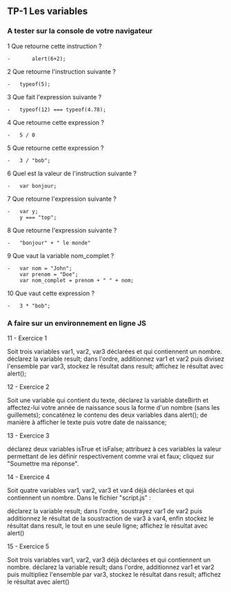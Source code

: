 ## TP-1 Les variables

### A tester sur la console de votre navigateur

1 Que retourne cette instruction ?

    -   	alert(6+2);
    
2 Que retourne l'instruction suivante ?

	- 	typeof(5);

3 Que fait l'expression suivante ?

	-	typeof(12) === typeof(4.78);

4 Que retourne cette expression ?

	- 	5 / 0

5 Que retourne cette expression ?

	-	3 / "bob";

6 Quel est la valeur de l'instruction suivante ?

	-	var bonjour;

7 Que retourne l'expression suivante ?

	-	var y; 
		y === "top";

8 Que retourne l'expression suivante ?

	-	"bonjour" + " le monde"

9 Que vaut la variable nom_complet ?

	-	var nom = "John";
		var prenom = "Doe";
		var nom_complet = prenom + " " + nom;

10 Que vaut cette expression ?

	-	3 * "bob"; 

### A faire sur un environnement en ligne JS

11 -    Exercice 1

Soit trois variables var1, var2, var3 déclarées et qui contiennent un nombre.
déclarez la variable result;
dans l'ordre, additionnez var1 et var2 puis divisez l'ensemble par var3, stockez le résultat dans result;
affichez le résultat avec alert();

12 -    Exercice 2

Soit une variable qui contient du texte, déclarez la variable dateBirth et affectez-lui votre année de naissance sous la forme d'un nombre (sans les guillemets);
concaténez le contenu des deux variables dans alert(); de manière à afficher le texte puis votre date de naissance;

13 -    Exercice 3

déclarez deux variables isTrue et isFalse;
attribuez à ces variables la valeur permettant de les définir respectivement comme vrai et faux;
cliquez sur "Soumettre ma réponse".

14 -    Exercice 4

Soit quatre variables var1, var2, var3 et var4 déjà déclarées et qui contiennent un nombre.
Dans le fichier "script.js" :

déclarez la variable result;
dans l'ordre, soustrayez var1 de var2 puis additionnez le résultat de la soustraction de var3 à var4, enfin stockez le résultat dans result, le tout en une seule ligne;
affichez le résultat avec alert()

15 -    Exercice 5

Soit trois variables var1, var2, var3 déjà déclarées et qui contiennent un nombre.
déclarez la variable result;
dans l'ordre, additionnez var1 et var2 puis multipliez l'ensemble par var3, stockez le résultat dans result;
affichez le résultat avec alert()
